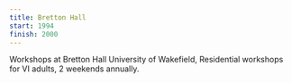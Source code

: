 ```yaml
---
title: Bretton Hall
start: 1994
finish: 2000
---
```


Workshops at Bretton Hall University of Wakefield, Residential workshops for VI adults, 2 weekends annually.
